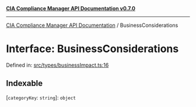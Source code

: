 [**CIA Compliance Manager API Documentation v0.7.0**](../README.md)

***

[CIA Compliance Manager API Documentation](../globals.md) / BusinessConsiderations

# Interface: BusinessConsiderations

Defined in: [src/types/businessImpact.ts:16](https://github.com/Hack23/cia-compliance-manager/blob/main/src/types/businessImpact.ts#L16)

## Indexable

\[`categoryKey`: `string`\]: `object`
